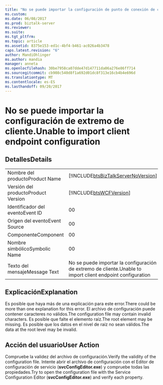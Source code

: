 ```yaml
---
title: "No se puede importar la configuración de punto de conexión de cliente | Documentos de Microsoft"
ms.custom: 
ms.date: 06/08/2017
ms.prod: biztalk-server
ms.reviewer: 
ms.suite: 
ms.tgt_pltfrm: 
ms.topic: article
ms.assetid: 8375e153-ed1c-4bf4-b461-ac026a4b3478
caps.latest.revision: "6"
author: MandiOhlinger
ms.author: mandia
manager: anneta
ms.openlocfilehash: 30be7958ca07dde47d147711da06a276e86ff714
ms.sourcegitcommit: cb908c540d8f1a692d01dc8f313e16cb4b4e696d
ms.translationtype: MT
ms.contentlocale: es-ES
ms.lasthandoff: 09/20/2017
---
```

# <a name="unable-to-import-client-endpoint-configuration"></a><span data-ttu-id="5f482-102">No se puede importar la configuración de extremo de cliente.</span><span class="sxs-lookup"><span data-stu-id="5f482-102">Unable to import client endpoint configuration</span></span>
## <a name="details"></a><span data-ttu-id="5f482-103">Detalles</span><span class="sxs-lookup"><span data-stu-id="5f482-103">Details</span></span>  
  
|||  
|-|-|  
|<span data-ttu-id="5f482-104">Nombre del producto</span><span class="sxs-lookup"><span data-stu-id="5f482-104">Product Name</span></span>|[!INCLUDE[btsBizTalkServerNoVersion](../includes/btsbiztalkservernoversion-md.md)]|  
|<span data-ttu-id="5f482-105">Versión del producto</span><span class="sxs-lookup"><span data-stu-id="5f482-105">Product Version</span></span>|[!INCLUDE[btsWCFVersion](../includes/btswcfversion-md.md)]|  
|<span data-ttu-id="5f482-106">Identificador del evento</span><span class="sxs-lookup"><span data-stu-id="5f482-106">Event ID</span></span>|<span data-ttu-id="5f482-107">0</span><span class="sxs-lookup"><span data-stu-id="5f482-107">0</span></span>|  
|<span data-ttu-id="5f482-108">Origen del evento</span><span class="sxs-lookup"><span data-stu-id="5f482-108">Event Source</span></span>|<span data-ttu-id="5f482-109">0</span><span class="sxs-lookup"><span data-stu-id="5f482-109">0</span></span>|  
|<span data-ttu-id="5f482-110">Componente</span><span class="sxs-lookup"><span data-stu-id="5f482-110">Component</span></span>|<span data-ttu-id="5f482-111">0</span><span class="sxs-lookup"><span data-stu-id="5f482-111">0</span></span>|  
|<span data-ttu-id="5f482-112">Nombre simbólico</span><span class="sxs-lookup"><span data-stu-id="5f482-112">Symbolic Name</span></span>|<span data-ttu-id="5f482-113">0</span><span class="sxs-lookup"><span data-stu-id="5f482-113">0</span></span>|  
|<span data-ttu-id="5f482-114">Texto del mensaje</span><span class="sxs-lookup"><span data-stu-id="5f482-114">Message Text</span></span>|<span data-ttu-id="5f482-115">No se puede importar la configuración de extremo de cliente.</span><span class="sxs-lookup"><span data-stu-id="5f482-115">Unable to import client endpoint configuration</span></span>|  
  
## <a name="explanation"></a><span data-ttu-id="5f482-116">Explicación</span><span class="sxs-lookup"><span data-stu-id="5f482-116">Explanation</span></span>  
 <span data-ttu-id="5f482-117">Es posible que haya más de una explicación para este error.</span><span class="sxs-lookup"><span data-stu-id="5f482-117">There could be more than one explanation for this error.</span></span> <span data-ttu-id="5f482-118">El archivo de configuración puede contener caracteres no válidos.</span><span class="sxs-lookup"><span data-stu-id="5f482-118">The configuration file may contain invalid characters.</span></span> <span data-ttu-id="5f482-119">Es posible que falte el elemento raíz.</span><span class="sxs-lookup"><span data-stu-id="5f482-119">The root element may be missing.</span></span> <span data-ttu-id="5f482-120">Es posible que los datos en el nivel de raíz no sean válidos.</span><span class="sxs-lookup"><span data-stu-id="5f482-120">The data at the root level may be invalid.</span></span>  
  
## <a name="user-action"></a><span data-ttu-id="5f482-121">Acción del usuario</span><span class="sxs-lookup"><span data-stu-id="5f482-121">User Action</span></span>  
 <span data-ttu-id="5f482-122">Compruebe la validez del archivo de configuración.</span><span class="sxs-lookup"><span data-stu-id="5f482-122">Verify the validity of the configuration file.</span></span> <span data-ttu-id="5f482-123">Intente abrir el archivo de configuración con el Editor de configuración de servicio (**svcConfigEditor.exe**) y compruebe todas las propiedades.</span><span class="sxs-lookup"><span data-stu-id="5f482-123">Try to open the configuration file with the Service Configuration Editor (**svcConfigEditor.exe**) and verify each property.</span></span>